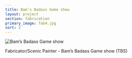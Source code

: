 ```yaml
---
title: Bam’s Badass Game show
layout: project
section: fabrication
primary_image: fab4.jpg
sort: 2
---
```


![Bam’s Badass Game show](/img/fabrication/fab5.JPG)

Fabricator/Scenic Painter - Bam’s Badass Game show (TBS)
